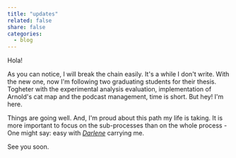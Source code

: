 ```yaml
---
title: "updates"
related: false
share: false
categories:
  - blog
---
```


Hola!

As you can notice, I will break the chain easily. It's a while I don't write. 
With the new one, now I'm following two graduating students for their thesis. 
Togheter with the experimental analysis evaluation, implementation of Arnold's cat map and the podcast management, time is short. But hey! I'm here.

Things are going well. And, I'm proud about this path my life is taking.
It is more important to focus on the sub-processes than on the whole process - One might say: easy with [*Darlene*](https://www.google.com/url?sa=i&url=https%3A%2F%2Fwww.thewrap.com%2Fmr-robot-star-carly-chaikin-drops-f-bombs-during-tca-panel%2F&psig=AOvVaw0Vgqs_1O8NArMb7kdoJZRl&ust=1647177572271000&source=images&cd=vfe&ved=0CAsQjRxqFwoTCLiFsuXUwPYCFQAAAAAdAAAAABAD) carrying me. 

See you soon. 


